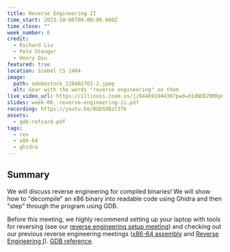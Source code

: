 ```yaml
---
title: Reverse Engineering II
time_start: 2023-10-06T00:00:00.000Z
time_close: ""
week_number: 6
credit:
  - Richard Liu
  - Pete Stenger
  - Henry Qiu
featured: true
location: Siebel CS 1404
image:
  path: adobestock_128402763-2.jpeg
  alt: Gear with the words "reverse engineering" on them
live_video_url: https://illinois.zoom.us/j/84469194430?pwd=d1dNOEZ0MXpmOEZwS3lOTzZQOStXdz09
slides: week-06_-reverse-engineering-ii.pdf
recording: https://youtu.be/BGDSXDzf3Tk
assets:
  - gdb-refcard.pdf
tags:
  - rev
  - x86-64
  - ghidra
---
```

## Summary

We will discuss reverse engineering for compiled binaries! We will show how to "decompile" an x86 binary into readable code using Ghidra and then "step" through the program using GDB.

Before this meeting, we highly recommend setting up your laptop with tools for reversing (see our [reverse engineering setup meeting](https://sigpwny.com/meetings/fa2023/2023-09-17/)) and checking out our previous reverse engineering meetings ([x86-64 assembly](https://sigpwny.com/meetings/fa2023/2023-10-01/) and [Reverse Engineering I](https://sigpwny.com/meetings/fa2023/2023-09-21/)). [GDB reference](./gdb-refcard.pdf).